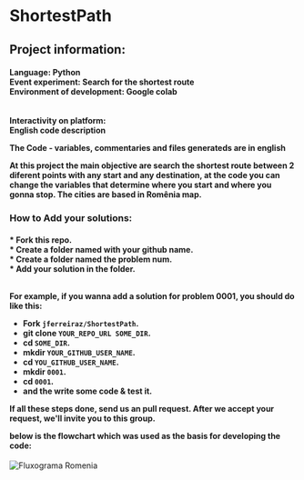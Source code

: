 # ShortestPath



<h2>Project information:</h2>
<h4>
Language: Python <br>
Event experiment: Search for the shortest route <br>
Environment of development: Google colab <br>
<br><br>
Interactivity on platform: <br>
English code description <br>

The Code - variables, commentaries and files generateds are in english <br>

At this project the main objective are search the shortest route between 2 diferent points with any start and any destination, at the code you can change the variables that determine where you start and where you gonna stop. The cities are based in Romênia map. <br>

### How to Add your solutions:
<h4>
  * Fork this repo. <br>
  * Create a folder named with your github name.<br>
  * Create a folder named the problem num.<br>
  * Add your solution in the folder.<br><br>

For example, if you wanna add a solution for problem 0001, you should do like this:

  * Fork `jferreiraz/ShortestPath`.
  * git clone `YOUR_REPO_URL SOME_DIR`.
  * cd `SOME_DIR`.
  * mkdir `YOUR_GITHUB_USER_NAME`.
  * cd `YOU_GITHUB_USER_NAME`.
  * mkdir `0001`.
  * cd `0001`.
  * and the write some code & test it.

If all these steps done, send us an pull request. After we accept your request, we'll invite you to this group.


below is the flowchart which was used as the basis for developing the code:

 </h4>

![Fluxograma Romenia](https://user-images.githubusercontent.com/106937501/190504950-b06ab5ff-4801-488c-aa62-464d4a69696f.png)
